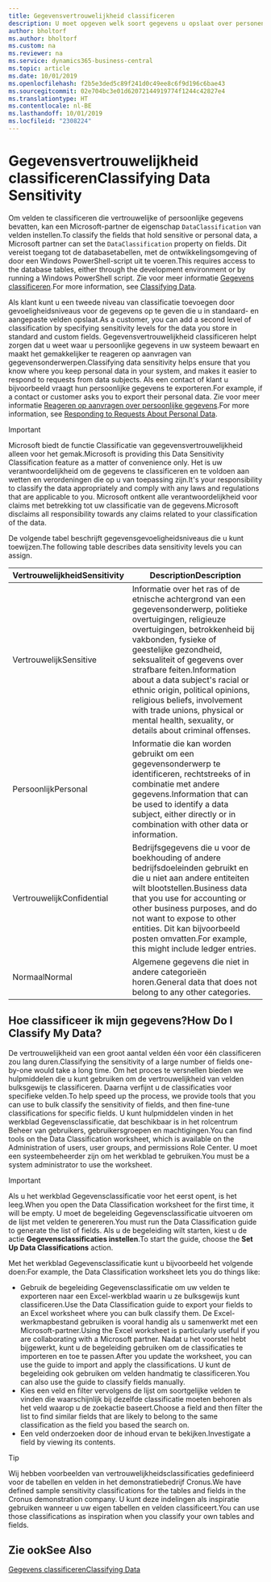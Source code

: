 ```yaml
---
title: Gegevensvertrouwelijkheid classificeren
description: U moet opgeven welk soort gegevens u opslaat over personen zodat u kunt reageren op aanvragen van gegevensonderwerpen.
author: bholtorf
ms.author: bholtorf
ms.custom: na
ms.reviewer: na
ms.service: dynamics365-business-central
ms.topic: article
ms.date: 10/01/2019
ms.openlocfilehash: f2b5e3ded5c89f241d0c49ee8c6f9d196c6bae43
ms.sourcegitcommit: 02e704bc3e01d62072144919774f1244c42827e4
ms.translationtype: HT
ms.contentlocale: nl-BE
ms.lasthandoff: 10/01/2019
ms.locfileid: "2308224"
---
```

# <a name="classifying-data-sensitivity"></a><span data-ttu-id="e1879-103">Gegevensvertrouwelijkheid classificeren</span><span class="sxs-lookup"><span data-stu-id="e1879-103">Classifying Data Sensitivity</span></span>
<span data-ttu-id="e1879-104">Om velden te classificeren die vertrouwelijke of persoonlijke gegevens bevatten, kan een Microsoft-partner de eigenschap ```DataClassification``` van velden instellen.</span><span class="sxs-lookup"><span data-stu-id="e1879-104">To classify the fields that hold sensitive or personal data, a Microsoft partner can set the ```DataClassification``` property on fields.</span></span> <span data-ttu-id="e1879-105">Dit vereist toegang tot de databasetabellen, met de ontwikkelingsomgeving of door een Windows PowerShell-script uit te voeren.</span><span class="sxs-lookup"><span data-stu-id="e1879-105">This requires access to the database tables, either through the development environment or by running a Windows PowerShell script.</span></span> <span data-ttu-id="e1879-106">Zie voor meer informatie [Gegevens classificeren](https://docs.microsoft.com/en-us/dynamics-nav/classifying-data).</span><span class="sxs-lookup"><span data-stu-id="e1879-106">For more information, see [Classifying Data](https://docs.microsoft.com/en-us/dynamics-nav/classifying-data).</span></span>  

<span data-ttu-id="e1879-107">Als klant kunt u een tweede niveau van classificatie toevoegen door gevoeligheidsniveaus voor de gegevens op te geven die u in standaard- en aangepaste velden opslaat.</span><span class="sxs-lookup"><span data-stu-id="e1879-107">As a customer, you can add a second level of classification by specifying sensitivity levels for the data you store in standard and custom fields.</span></span> <span data-ttu-id="e1879-108">Gegevensvertrouwelijkheid classificeren helpt zorgen dat u weet waar u persoonlijke gegevens in uw systeem bewaart en maakt het gemakkelijker te reageren op aanvragen van gegevensonderwerpen.</span><span class="sxs-lookup"><span data-stu-id="e1879-108">Classifying data sensitivity helps ensure that you know where you keep personal data in your system, and makes it easier to respond to requests from data subjects.</span></span> <span data-ttu-id="e1879-109">Als een contact of klant u bijvoorbeeld vraagt hun persoonlijke gegevens te exporteren.</span><span class="sxs-lookup"><span data-stu-id="e1879-109">For example, if a contact or customer asks you to export their personal data.</span></span> <span data-ttu-id="e1879-110">Zie voor meer informatie [Reageren op aanvragen over persoonlijke gegevens](admin-responding-to-requests-about-personal-data.md).</span><span class="sxs-lookup"><span data-stu-id="e1879-110">For more information, see [Responding to Requests About Personal Data](admin-responding-to-requests-about-personal-data.md).</span></span>

> [!Important]
> <span data-ttu-id="e1879-111">Microsoft biedt de functie Classificatie van gegevensvertrouwelijkheid alleen voor het gemak.</span><span class="sxs-lookup"><span data-stu-id="e1879-111">Microsoft is providing this Data Sensitivity Classification feature as a matter of convenience only.</span></span> <span data-ttu-id="e1879-112">Het is uw verantwoordelijkheid om de gegevens te classificeren en te voldoen aan wetten en verordeningen die op u van toepassing zijn.</span><span class="sxs-lookup"><span data-stu-id="e1879-112">It's your responsibility to classify the data appropriately and comply with any laws and regulations that are applicable to you.</span></span> <span data-ttu-id="e1879-113">Microsoft ontkent alle verantwoordelijkheid voor claims met betrekking tot uw classificatie van de gegevens.</span><span class="sxs-lookup"><span data-stu-id="e1879-113">Microsoft disclaims all responsibility towards any claims related to your classification of the data.</span></span>  

<span data-ttu-id="e1879-114">De volgende tabel beschrijft gegevensgevoeligheidsniveaus die u kunt toewijzen.</span><span class="sxs-lookup"><span data-stu-id="e1879-114">The following table describes data sensitivity levels you can assign.</span></span>

|<span data-ttu-id="e1879-115">Vertrouwelijkheid</span><span class="sxs-lookup"><span data-stu-id="e1879-115">Sensitivity</span></span>|<span data-ttu-id="e1879-116">Description</span><span class="sxs-lookup"><span data-stu-id="e1879-116">Description</span></span>|
|----|----|
|<span data-ttu-id="e1879-117">Vertrouwelijk</span><span class="sxs-lookup"><span data-stu-id="e1879-117">Sensitive</span></span> | <span data-ttu-id="e1879-118">Informatie over het ras of de etnische achtergrond van een gegevensonderwerp, politieke overtuigingen, religieuze overtuigingen, betrokkenheid bij vakbonden, fysieke of geestelijke gezondheid, seksualiteit of gegevens over strafbare feiten.</span><span class="sxs-lookup"><span data-stu-id="e1879-118">Information about a data subject's racial or ethnic origin, political opinions, religious beliefs, involvement with trade unions, physical or mental health, sexuality, or details about criminal offenses.</span></span> |
|<span data-ttu-id="e1879-119">Persoonlijk</span><span class="sxs-lookup"><span data-stu-id="e1879-119">Personal</span></span> | <span data-ttu-id="e1879-120">Informatie die kan worden gebruikt om een gegevensonderwerp te identificeren, rechtstreeks of in combinatie met andere gegevens.</span><span class="sxs-lookup"><span data-stu-id="e1879-120">Information that can be used to identify a data subject, either directly or in combination with other data or information.</span></span>|
|<span data-ttu-id="e1879-121">Vertrouwelijk</span><span class="sxs-lookup"><span data-stu-id="e1879-121">Confidential</span></span> | <span data-ttu-id="e1879-122">Bedrijfsgegevens die u voor de boekhouding of andere bedrijfsdoeleinden gebruikt en die u niet aan andere entiteiten wilt blootstellen.</span><span class="sxs-lookup"><span data-stu-id="e1879-122">Business data that you use for accounting or other business purposes, and do not want to expose to other entities.</span></span> <span data-ttu-id="e1879-123">Dit kan bijvoorbeeld posten omvatten.</span><span class="sxs-lookup"><span data-stu-id="e1879-123">For example, this might include ledger entries.</span></span>|
|<span data-ttu-id="e1879-124">Normaal</span><span class="sxs-lookup"><span data-stu-id="e1879-124">Normal</span></span> | <span data-ttu-id="e1879-125">Algemene gegevens die niet in andere categorieën horen.</span><span class="sxs-lookup"><span data-stu-id="e1879-125">General data that does not belong to any other categories.</span></span>|

## <a name="how-do-i-classify-my-data"></a><span data-ttu-id="e1879-126">Hoe classificeer ik mijn gegevens?</span><span class="sxs-lookup"><span data-stu-id="e1879-126">How Do I Classify My Data?</span></span>
<span data-ttu-id="e1879-127">De vertrouwelijkheid van een groot aantal velden één voor één classificeren zou lang duren.</span><span class="sxs-lookup"><span data-stu-id="e1879-127">Classifying the sensitivity of a large number of fields one-by-one would take a long time.</span></span> <span data-ttu-id="e1879-128">Om het proces te versnellen bieden we hulpmiddelen die u kunt gebruiken om de vertrouwelijkheid van velden bulksgewijs te classificeren. Daarna verfijnt u de classificaties voor specifieke velden.</span><span class="sxs-lookup"><span data-stu-id="e1879-128">To help speed up the process, we provide tools that you can use to bulk classify the sensitivity of fields, and then fine-tune classifications for specific fields.</span></span> <span data-ttu-id="e1879-129">U kunt hulpmiddelen vinden in het werkblad Gegevensclassificatie, dat beschikbaar is in het rolcentrum Beheer van gebruikers, gebruikersgroepen en machtigingen.</span><span class="sxs-lookup"><span data-stu-id="e1879-129">You can find tools on the Data Classification worksheet, which is available on the Administration of users, user groups, and permissions Role Center.</span></span> <span data-ttu-id="e1879-130">U moet een systeembeheerder zijn om het werkblad te gebruiken.</span><span class="sxs-lookup"><span data-stu-id="e1879-130">You must be a system administrator to use the worksheet.</span></span>

> [!Important]
> <span data-ttu-id="e1879-131">Als u het werkblad Gegevensclassificatie voor het eerst opent, is het leeg.</span><span class="sxs-lookup"><span data-stu-id="e1879-131">When you open the Data Classification worksheet for the first time, it will be empty.</span></span> <span data-ttu-id="e1879-132">U moet de begeleiding Gegevensclassificatie uitvoeren om de lijst met velden te genereren.</span><span class="sxs-lookup"><span data-stu-id="e1879-132">You must run the Data Classification guide to generate the list of fields.</span></span> <span data-ttu-id="e1879-133">Als u de begeleiding wilt starten, kiest u de actie **Gegevensclassificaties instellen**.</span><span class="sxs-lookup"><span data-stu-id="e1879-133">To start the guide, choose the **Set Up Data Classifications** action.</span></span>

<span data-ttu-id="e1879-134">Met het werkblad Gegevensclassificatie kunt u bijvoorbeeld het volgende doen:</span><span class="sxs-lookup"><span data-stu-id="e1879-134">For example, the Data Classification worksheet lets you do things like:</span></span>  

* <span data-ttu-id="e1879-135">Gebruik de begeleiding Gegevensclassificatie om uw velden te exporteren naar een Excel-werkblad waarin u ze bulksgewijs kunt classificeren.</span><span class="sxs-lookup"><span data-stu-id="e1879-135">Use the Data Classification guide to export your fields to an Excel worksheet where you can bulk classify them.</span></span> <span data-ttu-id="e1879-136">De Excel-werkmapbestand gebruiken is vooral handig als u samenwerkt met een Microsoft-partner.</span><span class="sxs-lookup"><span data-stu-id="e1879-136">Using the Excel worksheet is particularly useful if you are collaborating with a Microsoft partner.</span></span> <span data-ttu-id="e1879-137">Nadat u het voorstel hebt bijgewerkt, kunt u de begeleiding gebruiken om de classificaties te importeren en toe te passen.</span><span class="sxs-lookup"><span data-stu-id="e1879-137">After you update the worksheet, you can use the guide to import and apply the classifications.</span></span> <span data-ttu-id="e1879-138">U kunt de begeleiding ook gebruiken om velden handmatig te classificeren.</span><span class="sxs-lookup"><span data-stu-id="e1879-138">You can also use the guide to classify fields manually.</span></span>  
* <span data-ttu-id="e1879-139">Kies een veld en filter vervolgens de lijst om soortgelijke velden te vinden die waarschijnlijk bij dezelfde classificatie moeten behoren als het veld waarop u de zoekactie baseert.</span><span class="sxs-lookup"><span data-stu-id="e1879-139">Choose a field and then filter the list to find similar fields that are likely to belong to the same classification as the field you based the search on.</span></span>  
* <span data-ttu-id="e1879-140">Een veld onderzoeken door de inhoud ervan te bekijken.</span><span class="sxs-lookup"><span data-stu-id="e1879-140">Investigate a field by viewing its contents.</span></span>  

> [!Tip]
> <span data-ttu-id="e1879-141">Wij hebben voorbeelden van vertrouwelijkheidsclassificaties gedefinieerd voor de tabellen en velden in het demonstratiebedrijf Cronus.</span><span class="sxs-lookup"><span data-stu-id="e1879-141">We have defined sample sensitivity classifications for the tables and fields in the Cronus demonstration company.</span></span> <span data-ttu-id="e1879-142">U kunt deze indelingen als inspiratie gebruiken wanneer u uw eigen tabellen en velden classificeert.</span><span class="sxs-lookup"><span data-stu-id="e1879-142">You can use those classifications as inspiration when you classify your own tables and fields.</span></span>

## <a name="see-also"></a><span data-ttu-id="e1879-143">Zie ook</span><span class="sxs-lookup"><span data-stu-id="e1879-143">See Also</span></span>
[<span data-ttu-id="e1879-144">Gegevens classificeren</span><span class="sxs-lookup"><span data-stu-id="e1879-144">Classifying Data</span></span>](https://docs.microsoft.com/en-us/dynamics-nav/classifying-data)  
